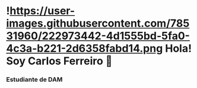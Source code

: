 # !https://user-images.githubusercontent.com/78531960/222973442-4d1555bd-5fa0-4c3a-b221-2d6358fabd14.png Hola! Soy Carlos Ferreiro 👋
### Estudiante de DAM

<!--
**Charlyiii/Charlyiii** is a ✨ _special_ ✨ repository because its `README.md` (this file) appears on your GitHub profile.

Here are some ideas to get you started:

- 🔭 I’m currently working on ...
- 🌱 I’m currently learning ...
- 👯 I’m looking to collaborate on ...
- 🤔 I’m looking for help with ...
- 💬 Ask me about ...
- 📫 How to reach me: ...
- 😄 Pronouns: ...
- ⚡ Fun fact: ...
-->
